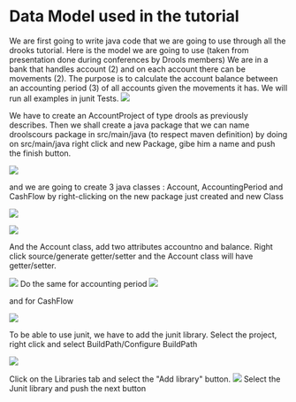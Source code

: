 # Data Model used in the tutorial
We are first going to write java code that we are going to use through all the drooks tutorial.
Here is the model we are going to use (taken from presentation done during conferences by Drools members)
We are in a bank that handles account (2) and on each account there can be movements (2). The purpose is to calculate the account balance between an accounting period (3) of all accounts given the movements it has.
We will run all examples in junit Tests.
![](drools/dataModel_fig1.jpeg)

We have to create an AccountProject of type drools as previously describes.
Then we shall create a java package that we can name droolscours package in src/main/java (to respect maven definition) by doing on src/main/java right click and new Package, gibe him a name and push the finish button.


![](drools/dataModel_fig2.jpeg)


and we are going to create 3 java classes : Account, AccountingPeriod and CashFlow by right-clicking on the new package just created and new Class

![](drools/dataModel_fig3.jpeg)


![](drools/dataModel_fig4.png)

And the Account class, add two attributes accountno and balance.
Right click source/generate getter/setter and the Account class will have getter/setter.

![](drools/dataModel_fig5.png)
Do the same for accounting period 
![](drools/dataModel_fig6.png)


and for CashFlow

![](drools/dataModel_fig7.png)

To be able to use junit, we have to add the junit library.
Select the project, right click and select BuildPath/Configure BuildPath

![](drools/dataModel_fig8.png)


Click on the Libraries tab and select the "Add library" button.
![](drools/dataModel_fig9.png)
Select the Junit library and push the next button




